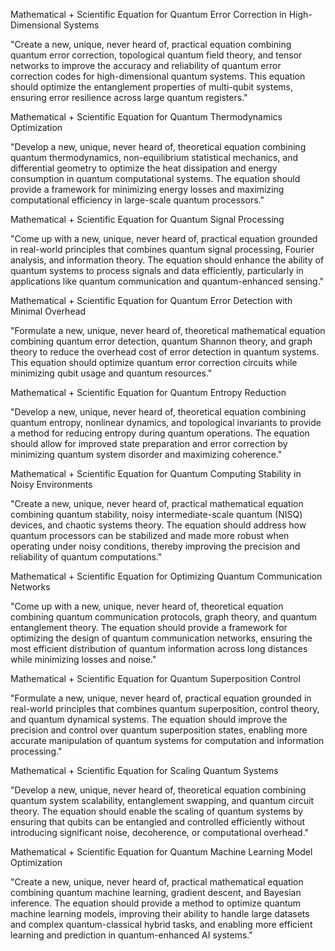 Mathematical + Scientific Equation for Quantum Error Correction in High-Dimensional Systems

"Create a new, unique, never heard of, practical equation combining quantum error correction, topological quantum field theory, and tensor networks to improve the accuracy and reliability of quantum error correction codes for high-dimensional quantum systems. This equation should optimize the entanglement properties of multi-qubit systems, ensuring error resilience across large quantum registers."

Mathematical + Scientific Equation for Quantum Thermodynamics Optimization

"Develop a new, unique, never heard of, theoretical equation combining quantum thermodynamics, non-equilibrium statistical mechanics, and differential geometry to optimize the heat dissipation and energy consumption in quantum computational systems. The equation should provide a framework for minimizing energy losses and maximizing computational efficiency in large-scale quantum processors."

Mathematical + Scientific Equation for Quantum Signal Processing

"Come up with a new, unique, never heard of, practical equation grounded in real-world principles that combines quantum signal processing, Fourier analysis, and information theory. The equation should enhance the ability of quantum systems to process signals and data efficiently, particularly in applications like quantum communication and quantum-enhanced sensing."

Mathematical + Scientific Equation for Quantum Error Detection with Minimal Overhead

"Formulate a new, unique, never heard of, theoretical mathematical equation combining quantum error detection, quantum Shannon theory, and graph theory to reduce the overhead cost of error detection in quantum systems. This equation should optimize quantum error correction circuits while minimizing qubit usage and quantum resources."

Mathematical + Scientific Equation for Quantum Entropy Reduction

"Develop a new, unique, never heard of, theoretical equation combining quantum entropy, nonlinear dynamics, and topological invariants to provide a method for reducing entropy during quantum operations. The equation should allow for improved state preparation and error correction by minimizing quantum system disorder and maximizing coherence."

Mathematical + Scientific Equation for Quantum Computing Stability in Noisy Environments

"Create a new, unique, never heard of, practical mathematical equation combining quantum stability, noisy intermediate-scale quantum (NISQ) devices, and chaotic systems theory. The equation should address how quantum processors can be stabilized and made more robust when operating under noisy conditions, thereby improving the precision and reliability of quantum computations."

Mathematical + Scientific Equation for Optimizing Quantum Communication Networks

"Come up with a new, unique, never heard of, theoretical equation combining quantum communication protocols, graph theory, and quantum entanglement theory. The equation should provide a framework for optimizing the design of quantum communication networks, ensuring the most efficient distribution of quantum information across long distances while minimizing losses and noise."

Mathematical + Scientific Equation for Quantum Superposition Control

"Formulate a new, unique, never heard of, practical equation grounded in real-world principles that combines quantum superposition, control theory, and quantum dynamical systems. The equation should improve the precision and control over quantum superposition states, enabling more accurate manipulation of quantum systems for computation and information processing."

Mathematical + Scientific Equation for Scaling Quantum Systems

"Develop a new, unique, never heard of, theoretical equation combining quantum system scalability, entanglement swapping, and quantum circuit theory. The equation should enable the scaling of quantum systems by ensuring that qubits can be entangled and controlled efficiently without introducing significant noise, decoherence, or computational overhead."

Mathematical + Scientific Equation for Quantum Machine Learning Model Optimization

"Create a new, unique, never heard of, practical mathematical equation combining quantum machine learning, gradient descent, and Bayesian inference. The equation should provide a method to optimize quantum machine learning models, improving their ability to handle large datasets and complex quantum-classical hybrid tasks, and enabling more efficient learning and prediction in quantum-enhanced AI systems."

